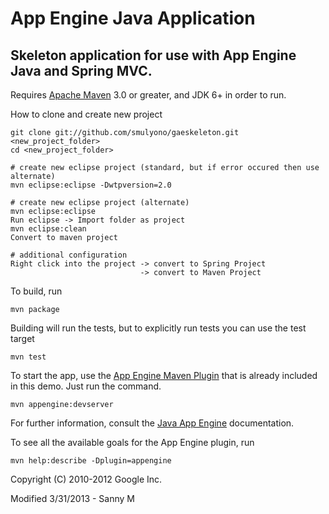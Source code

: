 # App Engine Java Application

## Skeleton application for use with App Engine Java and Spring MVC.

Requires [Apache Maven](http://maven.apache.org) 3.0 or greater, and JDK 6+ in order to run.

How to clone and create new project

    git clone git://github.com/smulyono/gaeskeleton.git <new_project_folder>
	cd <new_project_folder>

    # create new eclipse project (standard, but if error occured then use alternate)
    mvn eclipse:eclipse -Dwtpversion=2.0
    
    # create new eclipse project (alternate)
    mvn eclipse:eclipse
    Run eclipse -> Import folder as project
    mvn eclipse:clean
    Convert to maven project
    
    # additional configuration
    Right click into the project -> convert to Spring Project
                                 -> convert to Maven Project
                                 

To build, run

    mvn package

Building will run the tests, but to explicitly run tests you can use the test target

    mvn test

To start the app, use the [App Engine Maven Plugin](http://code.google.com/p/appengine-maven-plugin/) that is already included in this demo.  Just run the command.

    mvn appengine:devserver

For further information, consult the [Java App Engine](https://developers.google.com/appengine/docs/java/overview) documentation.

To see all the available goals for the App Engine plugin, run

    mvn help:describe -Dplugin=appengine



Copyright (C) 2010-2012 Google Inc.

Modified 3/31/2013 - Sanny M

